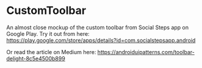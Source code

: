 # CustomToolbar
An almost close mockup of the custom toolbar from Social Steps app on Google Play.
Try it out from here:
https://play.google.com/store/apps/details?id=com.socialstepsapp.android

Or read the article on Medium here: https://androiduipatterns.com/toolbar-delight-8c5e4500b899
